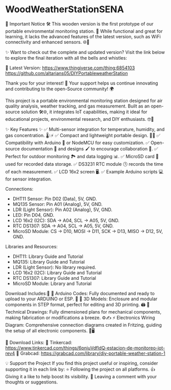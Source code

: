 # WoodWeatherStationSENA

📢 Important Notice 🛠️
This wooden version is the first prototype of our portable environmental monitoring station. 🎉 While functional and great for learning, it lacks the advanced features of the latest version, such as WiFi connectivity and enhanced sensors. 🌐📡

✨ Want to check out the complete and updated version?
Visit the link below to explore the final iteration with all the bells and whistles:

🔗 Latest Version: 
https://www.thingiverse.com/thing:6854103
https://github.com/altarians05/DIYPortableweatherStation

Thank you for your interest! 💚 Your support helps us continue innovating and contributing to the open-Source community! 🌍

This project is a portable environmental monitoring station designed for air quality analysis, weather tracking, and gas measurement. Built as an open-source solution 🛠️🌐, it integrates IoT capabilities, making it ideal for educational projects, environmental research, and DIY enthusiasts. 🤓🔧

✨ Key Features ✨
✅ Multi-sensor integration for temperature, humidity, and gas concentration. 🌡️💧⚡
✅ Compact and lightweight portable design. 🎒📏
✅ Compatibility with Arduino 🤖 or NodeMCU for easy customization.
✅ Open-source documentation 📂 and designs 🖌️ to encourage collaboration 🤝.
✅ Perfect for outdoor monitoring 🏞️ and data logging 📊.
✅ MicroSD card 📀 used for recorded data storage.
✅ DS3231 RTC module 🕒 records the time of each measurement.
✅ LCD 16x2 screen 🖥️.
✅ Example Arduino scripts 💻 for sensor integration.

Connections:
- DHT11 Sensor: Pin D02 (Data), 5V, GND.
- MQ135 Sensor: Pin A01 (Analog), 5V, GND.
- LDR (Light Sensor): Pin A02 (Analog), 5V, GND.
- LED: Pin D04, GND.
- LCD 16x2 (I2C): SDA -> A04, SCL -> A05, 5V, GND.
- RTC DS1307: SDA -> A04, SCL -> A05, 5V, GND.
- MicroSD Module: CS -> D10, MOSI -> D11, SCK -> D13, MISO -> D12, 5V, GND.

Libraries and Resources:
- DHT11: Library Guide and Tutorial
- MQ135: Library Guide and Tutorial
- LDR (Light Sensor): No library required.
- LCD 16x2 (I2C): Library Guide and Tutorial
- RTC DS1307: Library Guide and Tutorial
- MicroSD Module: Library and Tutorial

Download Includes:📂
📜 Arduino Codes: Fully documented and ready to upload to your ARDUINO or ESP. 🚀
📐 3D Models: Enclosure and modular components in STEP format, perfect for editing and 3D printing. 🖨️
📏 Technical Drawings: Fully dimensioned plans for mechanical components, making fabrication or modifications a breeze. ⚙️✍️
⚡ Electronics Wiring Diagram: Comprehensive connection diagrams created in Fritzing, guiding the setup of all electronic components. 🔌🖥️

🔗 Download Links:
📌 Tinkercad: https://www.tinkercad.com/things/6pniuVdfldQ-estacion-de-monitoreo-iot-rev4
📌 Grabcad: https://grabcad.com/library/diy-portable-weather-station-1

💡 Support the Project
If you find this project useful or inspiring, consider supporting it in each link by:
⭐ Following the project on all platforms.
👍 Giving it a like to help boost its visibility.
💬 Leaving a comment with your thoughts or suggestions.
